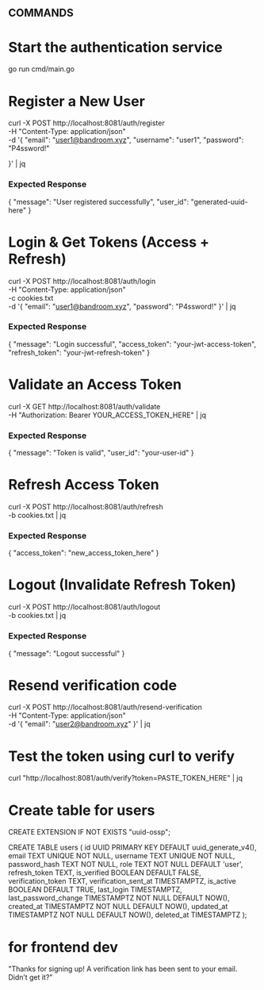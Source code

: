 ## COMMANDS

# Start the authentication service

go run cmd/main.go

# Register a New User

curl -X POST http://localhost:8081/auth/register \
 -H "Content-Type: application/json" \
 -d '{
"email": "user1@bandroom.xyz",
"username": "user1",
"password": "P4ssword!"

}' | jq

### Expected Response

{
"message": "User registered successfully",
"user_id": "generated-uuid-here"
}

# Login & Get Tokens (Access + Refresh)

curl -X POST http://localhost:8081/auth/login \
 -H "Content-Type: application/json" \
 -c cookies.txt \
 -d '{
"email": "user1@bandroom.xyz",
"password": "P4ssword!"
}' | jq

### Expected Response

{
"message": "Login successful",
"access_token": "your-jwt-access-token",
"refresh_token": "your-jwt-refresh-token"
}

# Validate an Access Token

curl -X GET http://localhost:8081/auth/validate \
 -H "Authorization: Bearer YOUR_ACCESS_TOKEN_HERE" | jq

### Expected Response

{
"message": "Token is valid",
"user_id": "your-user-id"
}

# Refresh Access Token

curl -X POST http://localhost:8081/auth/refresh \
 -b cookies.txt | jq

### Expected Response

{
"access_token": "new_access_token_here"
}

# Logout (Invalidate Refresh Token)

curl -X POST http://localhost:8081/auth/logout \
 -b cookies.txt | jq

### Expected Response

{
"message": "Logout successful"
}

# Resend verification code

curl -X POST http://localhost:8081/auth/resend-verification \
 -H "Content-Type: application/json" \
 -d '{ "email": "user2@bandroom.xyz" }' | jq

# Test the token using curl to verify

curl "http://localhost:8081/auth/verify?token=PASTE_TOKEN_HERE" | jq

# Create table for users

CREATE EXTENSION IF NOT EXISTS "uuid-ossp";

CREATE TABLE users (
id UUID PRIMARY KEY DEFAULT uuid_generate_v4(),
email TEXT UNIQUE NOT NULL,
username TEXT UNIQUE NOT NULL,
password_hash TEXT NOT NULL,
role TEXT NOT NULL DEFAULT 'user',
refresh_token TEXT,
is_verified BOOLEAN DEFAULT FALSE,
verification_token TEXT,
verification_sent_at TIMESTAMPTZ,
is_active BOOLEAN DEFAULT TRUE,
last_login TIMESTAMPTZ,
last_password_change TIMESTAMPTZ NOT NULL DEFAULT NOW(),
created_at TIMESTAMPTZ NOT NULL DEFAULT NOW(),
updated_at TIMESTAMPTZ NOT NULL DEFAULT NOW(),
deleted_at TIMESTAMPTZ
);

# for frontend dev

"Thanks for signing up! A verification link has been sent to your email. Didn’t get it?"
